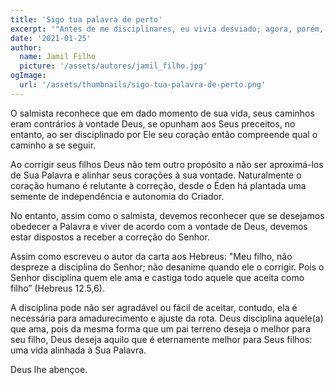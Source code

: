 ```yaml
---
title: 'Sigo tua palavra de perto'
excerpt: '"Antes de me disciplinares, eu vivia desviado; agora, porém, sigo tua palavra de perto" (Salmo 119.67)'
date: '2021-01-25'
author:
  name: Jamil Filho
  picture: '/assets/autores/jamil_filho.jpg'
ogImage:
  url: '/assets/thumbnails/sigo-tua-palavra-de-perto.png'
---
```


O salmista reconhece que em dado momento de sua vida, seus caminhos eram contrários à vontade Deus, se opunham aos Seus preceitos, no entanto, ao ser disciplinado por Ele seu coração então compreende qual o caminho a se seguir.

Ao corrigir seus filhos Deus não tem outro propósito a não ser aproximá-los de Sua Palavra e alinhar seus corações à sua vontade. Naturalmente o coração humano é relutante à correção, desde o Éden há plantada uma semente de independência e autonomia do Criador.

No entanto, assim como o salmista, devemos reconhecer que se desejamos obedecer a Palavra e viver de acordo com a vontade de Deus, devemos estar dispostos a receber a correção do Senhor.

Assim como escreveu o autor da carta aos Hebreus: "Meu filho, não despreze a disciplina do Senhor; não desanime quando ele o corrigir. Pois o Senhor disciplina quem ele ama e castiga todo aquele que aceita como filho” (Hebreus 12.5,6).

A disciplina pode não ser agradável ou fácil de aceitar, contudo, ela é necessária para amadurecimento e ajuste da rota. Deus disciplina aquele(a) que ama, pois da mesma forma que um pai terreno deseja o melhor para seu filho, Deus deseja aquilo que é eternamente melhor para Seus filhos: uma vida alinhada à Sua Palavra.

Deus lhe abençoe.